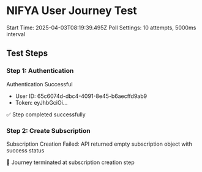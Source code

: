 # NIFYA User Journey Test
Start Time: 2025-04-03T08:19:39.495Z
Poll Settings: 10 attempts, 5000ms interval

## Test Steps

### Step 1: Authentication
Authentication Successful
- User ID: 65c6074d-dbc4-4091-8e45-b6aecffd9ab9
- Token: eyJhbGciOi...

✅ Step completed successfully

### Step 2: Create Subscription
Subscription Creation Failed: API returned empty subscription object with success status
      
🛑 Journey terminated at subscription creation step
